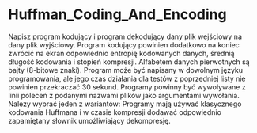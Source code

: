 # Huffman_Coding_And_Encoding
Napisz program kodujący i program dekodujący dany plik wejściowy na dany plik wyjściowy. Program kodujący powinien dodatkowo na koniec zwrócić na ekran odpowiednio
entropię kodowanych danych, średnią długość kodowania i stopień kompresji. Alfabetem
danych pierwotnych są bajty (8-bitowe znaki).
Program może być napisany w dowolnym języku programowania, ale jego czas działania
dla testów z poprzedniej listy nie powinien przekraczać 30 sekund. Programy powinny być
wywoływane z linii poleceń z podanymi nazwami plików jako argumentami wywołania.
Należy wybrać jeden z wariantów:
Programy mają używać klasycznego kodowania Huffmana i w czasie kompresji
dodawać odpowiednio zapamiętany słownik umożliwiający dekompresję.
